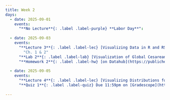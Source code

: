 ```yaml
---
title: Week 2
days:
  - date: 2025-09-01
    events:
      "**No Lecture**{: .label .label-purple} **Labor Day**":
      
  - date: 2025-09-03
    events:
      "**Lecture 3**{: .label .label-lec} [Visualizing Data in R and RStudio](https://ph142-ucb.github.io/fa25/src/lec/003_Visualizing-data-in-R.pdf) [(Recording)](https://kaf.berkeley.edu/media/t/1_77fchjir/354120542)": 
        "Ch. 1 & 2"
      "**Lab 2**{: .label .label-lab} [Visualization of Global Cesarean Delivery Rates](https://publichealth.datahub.berkeley.edu/hub/user-redirect/git-pull?repo=https%3A%2F%2Fgithub.com%2Fph142-ucb%2Fph142-fa25&urlpath=rstudio%2F&branch=main) (Due Sept 6th)":
      "**Homework 2**{: .label .label-hw} [on Datahub](https://publichealth.datahub.berkeley.edu/hub/user-redirect/git-pull?repo=https%3A%2F%2Fgithub.com%2Fph142-ucb%2Fph142-fa25&urlpath=rstudio%2F&branch=main)": 
      
  - date: 2025-09-05
    events:
      "**Lecture 4**{: .label .label-lec} [Visualizing Distributions for One Variable](https://ph142-ucb.github.io/fa25/src/lec/Lec-4A_Visualizing-distributions.pdf) ; [Numerically Summarizing Spread and Central Tendency](https://ph142-ucb.github.io/fa25/src/lec/Lec4B_Summarizing-distributions.pdf) [(Recording)](https://kaf.berkeley.edu/media/t/1_3tg5hfkk/354120542) [(Lecture 4b cont.)](https://youtu.be/HN7JF94gWtQ) ":
      "**Quiz 1**{: .label .label-quiz} Due 11:59pm on [Gradescope](https://www.gradescope.com/courses/833518)":
      
---
```




